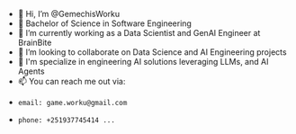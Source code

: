 - 👋 Hi, I’m @GemechisWorku
- 👀 Bachelor of Science in Software Engineering 
- 🌱 I’m currently working as a Data Scientist and GenAI Engineer at BrainBite
- 💞️ I’m looking to collaborate on Data Science and AI Engineering projects
- 💞️ I'm specialize in engineering AI solutions leveraging LLMs, and AI Agents
- 📫 You can reach me out via:
-     email: game.worku@gmail.com
-     phone: +251937745414 ...

<!---
GemechisWorku/GemechisWorku is a ✨ special ✨ repository because its `README.md` (this file) appears on your GitHub profile.
You can click the Preview link to take a look at your changes.
--->
